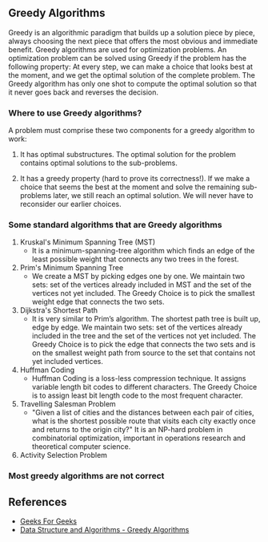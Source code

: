 ## Greedy Algorithms

Greedy is an algorithmic paradigm that builds up a solution piece by piece, always choosing the next piece that offers the most obvious and immediate benefit. Greedy algorithms are used for optimization problems. An optimization problem can be solved using Greedy if the problem has the following property: At every step, we can make a choice that looks best at the moment, and we get the optimal solution of the complete problem. The Greedy algorithm has only one shot to compute the optimal solution so that it never goes back and reverses the decision.

### Where to use Greedy algorithms?

A problem must comprise these two components for a greedy algorithm to work:

1. It has optimal substructures. The optimal solution for the problem contains optimal solutions to the sub-problems.

2. It has a greedy property (hard to prove its correctness!). If we make a choice that seems the best at the moment and solve the remaining sub-problems later, we still reach an optimal solution. We will never have to reconsider our earlier choices.

### Some standard algorithms that are Greedy algorithms

1. Kruskal's Minimum Spanning Tree (MST)  
   - It is a minimum-spanning-tree algorithm which finds an edge of the least possible weight that connects any two trees in the forest.
2. Prim's Minimum Spanning Tree  
   - We create a MST by picking edges one by one. We maintain two sets: set of the vertices already included in MST and the set of the vertices not yet included. The Greedy Choice is to pick the smallest weight edge that connects the two sets.
3. Dijkstra's Shortest Path  
   - It is very similar to Prim’s algorithm. The shortest path tree is built up, edge by edge. We maintain two sets: set of the vertices already included in the tree and the set of the vertices not yet included. The Greedy Choice is to pick the edge that connects the two sets and is on the smallest weight path from source to the set that contains not yet included vertices.
4. Huffman Coding  
   - Huffman Coding is a loss-less compression technique. It assigns variable length bit codes to different characters. The Greedy Choice is to assign least bit length code to the most frequent character.
5. Travelling Salesman Problem
   - "Given a list of cities and the distances between each pair of cities, what is the shortest possible route that visits each city exactly once and returns to the origin city?" It is an NP-hard problem in combinatorial optimization, important in operations research and theoretical computer science.
6. Activity Selection Problem


### Most greedy algorithms are not correct

## References

- [Geeks For Geeks](geeksforgeeks.org)
- [Data Structure and Algorithms - Greedy Algorithms](https://www.tutorialspoint.com/data_structures_algorithms/greedy_algorithms.htm)
